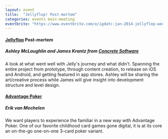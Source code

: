```yaml
---
layout: event
title:  "Jellyflop! Post-mortem"
categories: events main-meeting
eventbrite: "https://www.eventbrite.com/e/igdatc-jan-2014-jellyflop-wed-jan-8th-tickets-9911768366#"
---
```


#### [Jellyflop](https://concretesoftware.com/games/jellyflop/) Post-mortem
##### Ashley McLaughlin and James Krantz from [Concrete Software](http://www.concretesoftware.com/web/)

A look at what went well with Jelly's journey and what didn't.  Spanning the entire project from prototype, through content creation, to release on iOS and Android, and getting featured in app stores. Ashley will be sharing the art/creative process while James will give insight into development structure and level design.

#### [Advantage Poker](http://www.a3cp.com/)
##### Erik van Mechelen

We want players to experience the familiar in a new way with Advantage Poker. One of our favorite childhood card games gone digital, it is at its core an on-the-go one-on-one 3-card poker variant.



